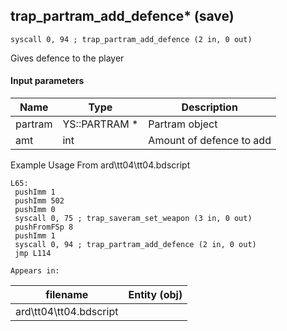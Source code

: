 ## trap_partram_add_defence* (save)

`syscall 0, 94 ; trap_partram_add_defence (2 in, 0 out)`

Gives defence to the player

#### Input parameters
| Name | Type | Description
|------|------|------------
| partram   | YS::PARTRAM *   | Partram object
| amt   | int   | Amount of defence to add


Example Usage From ard\tt04\tt04.bdscript
```plaintext
L65:
 pushImm 1
 pushImm 502
 pushImm 0
 syscall 0, 75 ; trap_saveram_set_weapon (3 in, 0 out)
 pushFromFSp 8
 pushImm 1
 syscall 0, 94 ; trap_partram_add_defence (2 in, 0 out)
 jmp L114
```





	Appears in:
| filename | Entity (obj)
|----------|-------------
| ard\tt04\tt04.bdscript       |           



